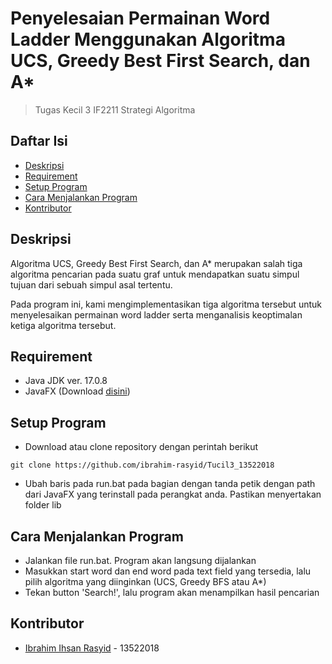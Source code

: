 # Penyelesaian Permainan Word Ladder Menggunakan Algoritma UCS, Greedy Best First Search, dan A*
> Tugas Kecil 3 IF2211 Strategi Algoritma

## Daftar Isi

- [Deskripsi](#deskripsi)
- [Requirement](#requirement)
- [Setup Program](#setup-program)
- [Cara Menjalankan Program](#cara-menjalankan-program)
- [Kontributor](#kontributor)

## Deskripsi

Algoritma UCS, Greedy Best First Search, dan A* merupakan salah tiga algoritma pencarian pada suatu graf untuk mendapatkan suatu simpul tujuan dari sebuah simpul asal tertentu.

Pada program ini, kami mengimplementasikan tiga algoritma tersebut untuk menyelesaikan permainan word ladder serta menganalisis keoptimalan ketiga algoritma tersebut.

## Requirement

- Java JDK ver. 17.0.8
- JavaFX (Download [disini](https://gluonhq.com/products/javafx/))

## Setup Program

- Download atau clone repository dengan perintah berikut
```
git clone https://github.com/ibrahim-rasyid/Tucil3_13522018
```
- Ubah baris pada run.bat pada bagian dengan tanda petik dengan path dari JavaFX yang terinstall pada perangkat anda. Pastikan menyertakan folder lib

## Cara Menjalankan Program

- Jalankan file run.bat. Program akan langsung dijalankan
- Masukkan start word dan end word pada text field yang tersedia, lalu pilih algoritma yang diinginkan (UCS, Greedy BFS atau A*)
- Tekan button 'Search!', lalu program akan menampilkan hasil pencarian

## Kontributor

- [Ibrahim Ihsan Rasyid](https://github.com/ibrahim-rasyid) - 13522018